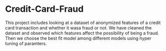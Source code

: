 # Credit-Card-Fraud
This project includes looking at a dataset of anonymized features of a credit card transaction and whether it wasa fraud or not. We have cleaned the dataset and observed which features affect the possibility of being a fraud. Then we choose the best fit model among different models using hyper tuning of paramters.
